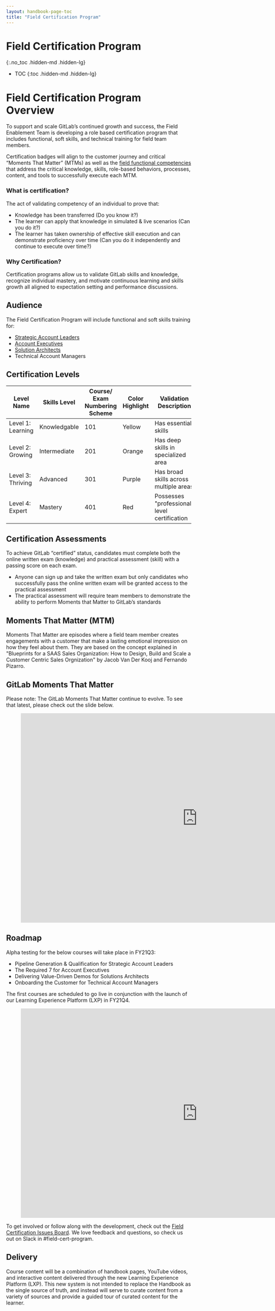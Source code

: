 ```yaml
---
layout: handbook-page-toc
title: "Field Certification Program"
---
```


# Field Certification Program 
{:.no_toc .hidden-md .hidden-lg}

- TOC
{:toc .hidden-md .hidden-lg}




# Field Certification Program Overview 
To support and scale GitLab’s continued growth and success, the Field Enablement Team is developing a role based certification program that includes functional, soft skills, and technical training for field team members.  

Certification badges will align to the customer journey and critical “Moments That Matter” (MTMs) as well as the [field functional competencies](/handbook/sales/training/field-functional-competencies/) that address the critical knowledge, skills, role-based behaviors, processes, content, and tools to successfully execute each MTM.

### What is certification? 
The act of validating competency of an individual to prove that:
* Knowledge has been transferred (Do you know it?)
* The learner can apply that knowledge in simulated & live scenarios (Can you do it?)
* The learner has taken ownership of effective skill execution and can demonstrate proficiency over time (Can you do it independently and continue to execute over time?)

### Why Certification? 
Certification programs allow us to validate GitLab skills and knowledge, recognize individual mastery, and motivate continuous learning and skills growth all aligned to expectation setting and performance discussions. 

## Audience 
The Field Certification Program will include functional and soft skills training for:
* [Strategic Account Leaders](/handbook/sales/training/field-certification/sal/)
* [Account Executives](/handbook/sales/commercial/enablement/required7/)  
* [Solution Architects](/handbook/sales/training/field-certification/sa/)  
* Technical Account Managers

## Certification Levels 

| Level Name        | Skills Level    | Course/ Exam Numbering Scheme | Color Highlight | Validation Description                                                      |
|-------------------|-----------------|-------------------------------|-----------------|-----------------------------------------------------------------------------|
| Level 1: Learning | Knowledgable    | 101                           | Yellow          | Has essential skills                                                        |
| Level 2: Growing  | Intermediate    | 201                           | Orange          | Has deep skills in specialized area                                         |
| Level 3: Thriving | Advanced        | 301                           | Purple          | Has broad skills across multiple areas                                      |
| Level 4: Expert   | Mastery         | 401                           | Red             | Possesses "professional" level certification                                |

## Certification Assessments
To achieve GitLab “certified” status, candidates must complete both the online written exam (knowledge) and practical assessment (skill) with a passing score on each exam.
* Anyone can sign up and take the written exam but only candidates who successfully pass the online written exam will be granted access to the practical assessment
* The practical assessment will require team members to demonstrate the ability to perform Moments that Matter to GitLab’s standards 

## Moments That Matter (MTM)
Moments That Matter are episodes where a field team member creates engagements with a customer that make a lasting emotional impression on how they feel about them.
They are based on the concept explained in "Blueprints for a SAAS Sales Organization: How to Design, Build and Scale a Customer Centric Sales Orgnization" by Jacob Van Der Kooj and Fernando Pizarro. 

## GitLab Moments That Matter 
Please note: The GitLab Moments That Matter continue to evolve. To see that latest, please check out the slide below. 

<figure class="video_container">
<iframe src="https://docs.google.com/presentation/d/e/2PACX-1vQvjB6E9JlplzwqBHVv2fFGAEGZwqjg4AZQO-p_DqjX7znjZGOC_q2-d2xCbwr2LbfXCmyOvVxcirYb/embed#7?start=false&loop=false&delayms=3000" frameborder="0" width="960" height="569" allowfullscreen="true" mozallowfullscreen="true" webkitallowfullscreen="true"></iframe>
</figure>

## Roadmap
Alpha testing for the below courses will take place in FY21Q3:
- Pipeline Generation & Qualification for Strategic Account Leaders
- The Required 7 for Account Executives 
- Delivering Value-Driven Demos for Solutions Architects
- Onboarding the Customer for Technical Account Managers 

The first courses are scheduled to go live in conjunction with the launch of our Learning Experience Platform (LXP) in FY21Q4. 

<figure class="video_container">
<iframe src="https://docs.google.com/presentation/d/e/2PACX-1vTEMXWL70J785BYq93uFS_xLxebYidow_49-K9hUcrrf-LfBR8EGjPXE3hD6Sr1ouy6Dx62Ppzcy5fA/embed?start=false&loop=false&delayms=3000" frameborder="0" width="960" height="569" allowfullscreen="true" mozallowfullscreen="true" webkitallowfullscreen="true"></iframe>
</figure>

To get involved or follow along with the development, check out the [Field Certification Issues Board](https://gitlab.com/groups/gitlab-com/sales-team/-/boards/1637426). We love feedback and questions, so check us out on Slack in #field-cert-program. 

## Delivery 
Course content will be a combination of handbook pages, YouTube videos, and interactive content delivered through the new Learning Experience Platform (LXP). This new system is not intended to replace the Handbook as the single source of truth, and instead will serve to curate content from a variety of sources and provide a guided tour of curated content for the learner. 



